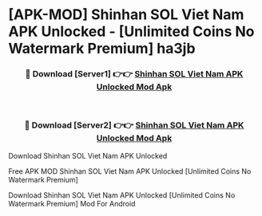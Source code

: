 # [APK-MOD] Shinhan SOL Viet Nam APK Unlocked - [Unlimited Coins No Watermark Premium] ha3jb



<div align="center">
<h3>🔴 Download [Server1] 👉👉 <a href="https://momento.my/?title=Shinhan_SOL_Viet_Nam_APK_Unlocked">Shinhan SOL Viet Nam APK Unlocked Mod Apk</a></h3><br>

<h3>🔴 Download [Server2] 👉👉 <a href="https://momento.my/?title=Shinhan_SOL_Viet_Nam_APK_Unlocked">Shinhan SOL Viet Nam APK Unlocked Mod Apk</a></h3>
</div>



Download Shinhan SOL Viet Nam APK Unlocked 

Free APK MOD Shinhan SOL Viet Nam APK Unlocked [Unlimited Coins No Watermark Premium]

Download Shinhan SOL Viet Nam APK Unlocked [Unlimited Coins No Watermark Premium] Mod For Android
